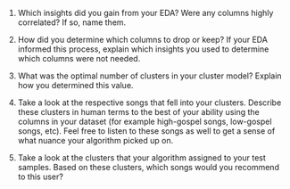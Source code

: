 1. Which insights did you gain from your EDA? Were any columns highly correlated? If so, name them.

2. How did you determine which columns to drop or keep? If your EDA informed this process, explain which insights you used to determine which columns were not needed. 

3. What was the optimal number of clusters in your cluster model? Explain how you determined this value.

4. Take a look at the respective songs that fell into your clusters. Describe these clusters in human terms to the best of your ability using the columns in your dataset (for example high-gospel songs, low-gospel songs, etc). Feel free to listen to these songs as well to get a sense of what nuance your algorithm picked up on.

5. Take a look at the clusters that your algorithm assigned to your test samples. Based on these clusters, which songs would you recommend to this user?